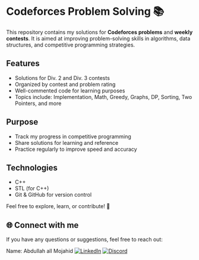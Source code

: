 # Codeforces Problem Solving 📚

This repository contains my solutions for **Codeforces problems** and **weekly contests**. It is aimed at improving problem-solving skills in algorithms, data structures, and competitive programming strategies.

## Features
- Solutions for Div. 2 and Div. 3 contests
- Organized by contest and problem rating
- Well-commented code for learning purposes
- Topics include: Implementation, Math, Greedy, Graphs, DP, Sorting, Two Pointers, and more

## Purpose
- Track my progress in competitive programming
- Share solutions for learning and reference
- Practice regularly to improve speed and accuracy

## Technologies
- C++ 
- STL (for C++)
- Git & GitHub for version control

Feel free to explore, learn, or contribute! 🚀


## 🌐 Connect with me
If you have any questions or suggestions, feel free to reach out:


Name: Abdullah all Mojahid 
[![LinkedIn](https://img.shields.io/badge/LinkedIn-0A66C2?style=for-the-badge&logo=linkedin&logoColor=white)](https://www.linkedin.com/in/abdullah-all-mojahid-a8a57b329/)
[![Discord](https://img.shields.io/badge/Discord-7289DA?style=for-the-badge&logo=discord&logoColor=white)](https://discord.com/users/1256442578509889589)